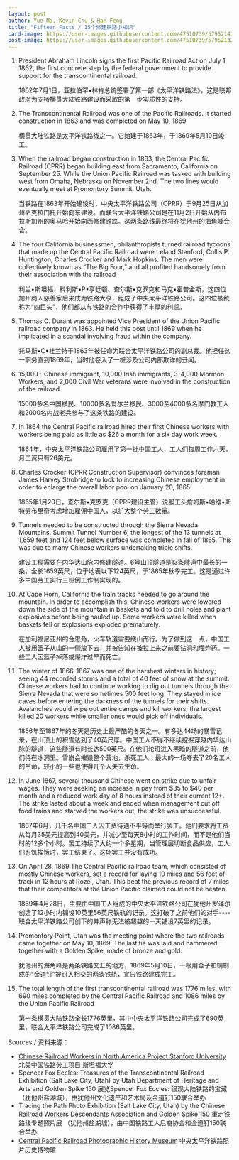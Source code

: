 ```yaml
---
layout: post
author: Yue Ma, Kevin Chu & Han Feng
title: "Fifteen Facts / 15个修建铁路小知识"
card-image: https://user-images.githubusercontent.com/47510739/57952141-4944b300-78ba-11e9-9d33-94e1d00c7916.jpg
post-image: https://user-images.githubusercontent.com/47510739/57952132-434ed200-78ba-11e9-9d93-cdaa95b1743e.jpg
---
```


1. President Abraham Lincoln signs the first Pacific Railroad Act on July 1, 1862, the first concrete step by the federal government to provide support for the transcontinental railroad. <p>1862年7月1日，亚拉伯罕•林肯总统签署了第一部《太平洋铁路法》，这是联邦政府为支持横贯大陆铁路建设而采取的第一步实质性的支持。</p>
2. The Transcontinental Railroad was one of the Pacific Railroads. It started construction in 1863 and was completed on May 10, 1869 <p>横贯大陆铁路是太平洋铁路线之一。它始建于1863年，于1869年5月10日竣工。
<!--more-->
3. When the railroad began construction in 1863, the Central Pacific Railroad (CPRR) began building east from Sacramento, California on September 25. While the Union Pacific Railroad was tasked with building west from Omaha, Nebraska on November 2nd. The two lines would eventually meet at Promontory Summit, Utah. <p>当铁路在1863年开始建设时，中央太平洋铁路公司（CPRR）于9月25日从加州萨克拉门托开始向东建设。而联合太平洋铁路公司是在11月2日开始从内布拉斯加州的奥马哈开始向西修建铁路。这两条路线最终将在犹他州的海角峰会合。
4. The four California businessmen, philanthropists turned railroad tycoons that made up the Central Pacific Railroad were Leland Stanford, Collis P. Huntington, Charles Crocker and Mark Hopkins. The men were collectively known as “The Big Four,” and all profited handsomely from their association with the railroad <p>利兰•斯坦福、科利斯•P•亨廷顿、查尔斯•克罗克和马克•霍普金斯，这四位加州商人慈善家后来成为铁路大亨，组成了中央太平洋铁路公司。这四位被统称为“四巨头”，他们都从与铁路的合作中获得了丰厚的利润。
5. Thomas C. Durant was appointed Vice President of the Union Pacific railroad company in 1863. He held this post until 1869 when he implicated in a scandal involving fraud within the company. <p>托马斯•C•杜兰特于1863年被任命为联合太平洋铁路公司的副总裁。他担任这一职务直到1869年，当时他卷入了一桩涉及公司内部欺诈的丑闻。
6. 15,000+ Chinese immigrant, 10,000 Irish immigrants, 3-4,000 Mormon Workers, and 2,000 Civil War veterans were involved in the construction of the railroad <p>15000多名中国移民、10000多名爱尔兰移民、3000至4000多名摩门教工人和2000名内战老兵参与了这条铁路的建设。
7. In 1864 the Central Pacific railroad hired their first Chinese workers with workers being paid as little as $26 a month for a six day work week. <p>1864年，中央太平洋铁路公司雇用了第一批中国工人，工人们每周工作六天，月工资只有26美元。
8. Charles Crocker (CPRR Construction Supervisor) convinces foreman James Harvey Strobridge to look to increasing Chinese employment in order to enlarge the overall labor pool on January 20, 1865 <p>1865年1月20日，查尔斯•克罗克（CPRR建设主管）说服工头詹姆斯•哈维•斯特劳布里奇考虑增加雇佣中国人，以扩大整个劳工数量。
9. Tunnels needed to be constructed through the Sierra Nevada Mountains. Summit Tunnel Number 6, the longest of the 13 tunnels at 1,659 feet and 124 feet below surface was completed in fall of 1865. This was due to many Chinese workers undertaking triple shifts. <p>建设工程需要在内华达山脉内修建隧道。6号山顶隧道是13条隧道中最长的一条，全长1659英尺，位于地表以下124英尺，于1865年秋季完工。这是通过许多中国劳工实行三班倒工作制实现的。
10. At Cape Horn, California the train tracks needed to go around the mountain. In order to accomplish this, Chinese workers were lowered down the side of the mountain in baskets and told to drill holes and plant explosives before being hauled up. Some workers were killed when baskets fell or explosions exploded prematurely. <p>在加利福尼亚州的合恩角，火车轨道需要绕山而行。为了做到这一点，中国工人被用篮子从山的一侧放下去，并被告知在被拉上来之前要钻洞和埋炸药。一些工人因篮子掉落或爆炸过早而死亡。
11. The winter of 1866-1867 was one of the harshest winters in history; seeing 44 recorded storms and a total of 40 feet of snow at the summit. Chinese workers had to continue working to dig out tunnels through the Sierra Nevada that were sometimes 500 feet long. They stayed in ice caves before entering the darkness of the tunnels for their shifts. Avalanches would wipe out entire camps and kill workers; the largest killed 20 workers while smaller ones would pick off individuals. <p>1866年至1867年的冬天是历史上最严酷的冬天之一。有多达44场的暴雪记录，在山顶上的积雪达到了40英尺厚。中国工人不得不继续挖掘穿越内华达山脉的隧道，这些隧道有时长达500英尺。在他们轮班进入黑暗的隧道之前，他们待在冰洞里。雪崩会摧毁整个营地，杀死工人；最大的一场夺去了20名工人的生命，较小的一些也使得几个人失去生命。
12. In June 1867, several thousand Chinese went on strike due to unfair wages. They were seeking an increase in pay from $35 to $40 per month and a reduced work day of 8 hours instead of their current 12+. The strike lasted about a week and ended when management cut off food trains and starved the workers out; the strike was unsuccessful. <p>1867年6月，几千名中国工人因工资待遇不平等而举行罢工。他们要求将工资从每月35美元提高到40美元，并减少至每天8小时的工作时间，而不是他们当时的12多个小时。罢工持续了大约一个多星期，当管理层切断食品供应，工人们忍饥挨饿时，罢工结束了。这场罢工并没有成功。
13. On April 28, 1869 The Central Pacific railroad team, which consisted of mostly Chinese workers, set a record for laying 10 miles and 56 feet of track in 12 hours at Rozel, Utah. This beat the previous record of 7 miles that their competitors at the Union Pacific claimed could not be beaten. <p>1869年4月28日，主要由中国工人组成的中央太平洋铁路公司在犹他州罗泽尔创造了12小时内铺设10英里56英尺铁轨的记录。这打破了之前他们的对手----联合太平洋铁路公司创下的并声称无法被超越的一天铺设7英里的记录。
14. Promontory Point, Utah was the meeting point where the two railroads came together on May 10, 1869. The last tie was laid and hammered together with a Golden Spike, made of bronze and gold. <p>犹他州的海角峰是两条铁路交汇的地方，1869年5月10日，一根用金子和铜制成的“金道钉”被钉入相交的两条铁轨，宣告铁路建成完工。
15. The total length of the first transcontinental railroad was 1776 miles, with 690 miles completed by the Central Pacific Railroad and 1086 miles by the Union Pacific Railroad <p>第一条横贯大陆铁路全长1776英里，其中中央太平洋铁路公司完成了690英里，联合太平洋铁路公司完成了1086英里。

Sources / 资料来源：

- [Chinese Railroad Workers in North America Project Stanford University](https://web.stanford.edu/group/chineserailroad/cgi-bin/website/) 北美中国铁路劳工项目 斯坦福大学
- Spencer Fox Eccles: Treasures of the Transcontinental Railroad Exhibition (Salt Lake City, Utah) by Utah Department of Heritage and Arts and Golden Spike 150 展览Spencer Fox Eccles: 很观大陆铁路的宝藏 （犹他州盐湖城），由犹他州文化遗产和艺术局及金道钉150联合举办
- Tracing the Path Photo Exhibition (Salt Lake City, Utah) by the Chinese Railroad Workers Descendants Association and Golden Spike 150
重走铁路线专题照片展 （犹他州盐湖城），由中国铁路工人后裔协会和金道钉150联合举办
- [Central Pacific Railroad Photographic History Museum](http://cprr.org/) 中央太平洋铁路照片历史博物馆
